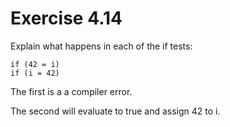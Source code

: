 Exercise 4.14
=============

Explain what happens in each of the if tests:

    if (42 = i)
    if (i = 42)

The first is a a compiler error.

The second will evaluate to true and assign 42 to i.

